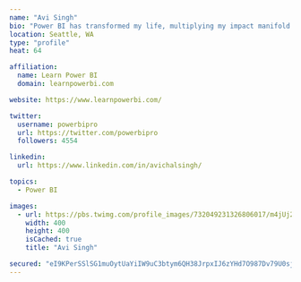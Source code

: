 ```yaml
---
name: "Avi Singh"
bio: "Power BI has transformed my life, multiplying my impact manifold. Now I am on a mission to spread the word and share the knowledge"
location: Seattle, WA
type: "profile"
heat: 64

affiliation:
  name: Learn Power BI
  domain: learnpowerbi.com

website: https://www.learnpowerbi.com/

twitter:
  username: powerbipro
  url: https://twitter.com/powerbipro
  followers: 4554

linkedin:
  url: https://www.linkedin.com/in/avichalsingh/

topics:
  - Power BI

images:
  - url: https://pbs.twimg.com/profile_images/732049231326806017/m4jUj2Lu_400x400.jpg
    width: 400
    height: 400
    isCached: true
    title: "Avi Singh"

secured: "eI9KPerSSlSG1muOytUaYiIW9uC3btym6QH38JrpxIJ6zYHd7O987Dv79U0sjMd44MukDZAZGFZtInRcmYdmn/9GZsJz3EQTWh6ydWHigDM6DMoJgI7ofRfGb8ck2jgGoj8wX1P6f8AhkQk/I5Jxnm6evrPklUqHIuyII53wjrSi0l/YacClTY4bVc5bxzGDt3Gds7JWBw9LJiKnzKW9tJX/6ckp269LMnJo1ZAgjeshgGGXXWE45WXEZi1eCMgoq6wZdyTHkuHOcQz1BCAz3FKZu2IKe/TQ36TPXJNJY4fO6KGByLKdXLFsLoW0l4jYJcvuO69UeDQltK+ZPWFhgKo0S0FxVnq40nLbCXfbZV6wZsCTls5rV36JUkdD5jEjB9GMkD5qnhP8sBPts5wwMqMCmxusLUVWWtySUBpUVJ4=;ZBSLKfuptUHAr59VETMeAA=="
---
```


